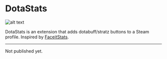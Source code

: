 # DotaStats



![alt text](https://i.ibb.co/R7cypgv/2023-11-24-185520490.png)

DotaStats is an extension that adds dotabuff/stratz buttons to a Steam profile. Inspired by [FaceitStats](https://github.com/boomix/Faceit-stats).

---
Not published yet.

